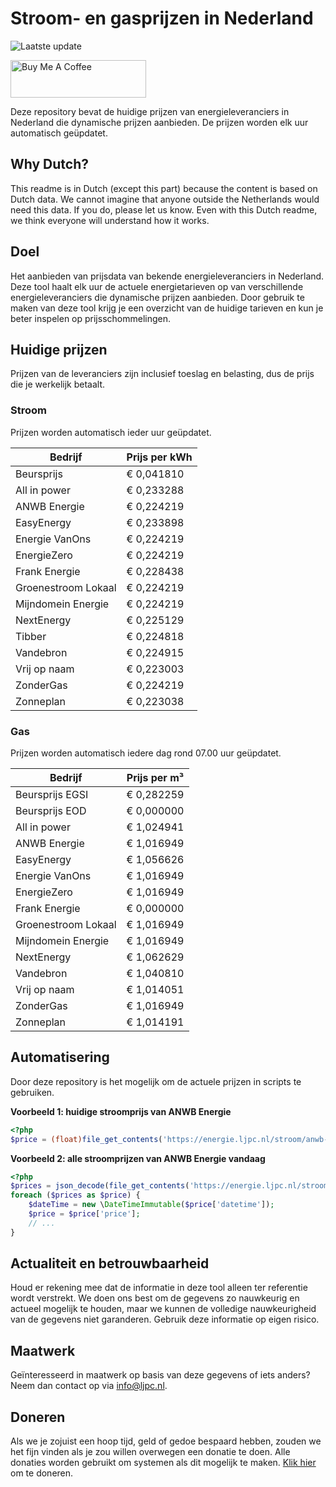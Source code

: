 # Stroom- en gasprijzen in Nederland

![Laatste update](https://img.shields.io/badge/laatste%20update-2023--10--04%2013%3A00%20CET-brightgreen)

<a href="https://www.buymeacoffee.com/Lars-" target="_blank"><img src="https://cdn.buymeacoffee.com/buttons/v2/default-orange.png" alt="Buy Me A Coffee" height="60" style="height: 60px !important;width: 217px !important;" ></a>

Deze repository bevat de huidige prijzen van energieleveranciers in Nederland die dynamische prijzen aanbieden. De prijzen worden elk uur automatisch geüpdatet.

## Why Dutch?

This readme is in Dutch (except this part) because the content is based on Dutch data. We cannot imagine that anyone outside the Netherlands would need this data. If you do, please let us know. Even with this Dutch readme, we think
everyone will understand how it works.

## Doel

Het aanbieden van prijsdata van bekende energieleveranciers in Nederland. Deze tool haalt elk uur de actuele energietarieven op van verschillende energieleveranciers die dynamische prijzen aanbieden. Door gebruik te maken van deze tool
krijg je een overzicht van de huidige tarieven en kun je beter inspelen op prijsschommelingen.

## Huidige prijzen

Prijzen van de leveranciers zijn inclusief toeslag en belasting, dus de prijs die je werkelijk betaalt.

### Stroom

Prijzen worden automatisch ieder uur geüpdatet.

 Bedrijf | Prijs per kWh 
---------|---------------
Beursprijs | € 0,041810
All in power | € 0,233288
ANWB Energie | € 0,224219
EasyEnergy | € 0,233898
Energie VanOns | € 0,224219
EnergieZero | € 0,224219
Frank Energie | € 0,228438
Groenestroom Lokaal | € 0,224219
Mijndomein Energie | € 0,224219
NextEnergy | € 0,225129
Tibber | € 0,224818
Vandebron | € 0,224915
Vrij op naam | € 0,223003
ZonderGas | € 0,224219
Zonneplan | € 0,223038


### Gas

Prijzen worden automatisch iedere dag rond 07.00 uur geüpdatet.

 Bedrijf | Prijs per m³ 
---------|--------------
Beursprijs EGSI | € 0,282259
Beursprijs EOD | € 0,000000
All in power | € 1,024941
ANWB Energie | € 1,016949
EasyEnergy | € 1,056626
Energie VanOns | € 1,016949
EnergieZero | € 1,016949
Frank Energie | € 0,000000
Groenestroom Lokaal | € 1,016949
Mijndomein Energie | € 1,016949
NextEnergy | € 1,062629
Vandebron | € 1,040810
Vrij op naam | € 1,014051
ZonderGas | € 1,016949
Zonneplan | € 1,014191


## Automatisering

Door deze repository is het mogelijk om de actuele prijzen in scripts te gebruiken.

**Voorbeeld 1: huidige stroomprijs van ANWB Energie**

```php
<?php
$price = (float)file_get_contents('https://energie.ljpc.nl/stroom/anwb-energie-nu.txt');

```

**Voorbeeld 2: alle stroomprijzen van ANWB Energie vandaag**

```php
<?php
$prices = json_decode(file_get_contents('https://energie.ljpc.nl/stroom/all-in-power-vandaag.json'),true);
foreach ($prices as $price) {
    $dateTime = new \DateTimeImmutable($price['datetime']);
    $price = $price['price'];
    // ...
}
```

## Actualiteit en betrouwbaarheid

Houd er rekening mee dat de informatie in deze tool alleen ter referentie wordt verstrekt. We doen ons best om de gegevens zo nauwkeurig en actueel mogelijk te houden, maar we kunnen de volledige nauwkeurigheid van de gegevens niet
garanderen. Gebruik deze informatie op eigen risico.

## Maatwerk

Geïnteresseerd in maatwerk op basis van deze gegevens of iets anders? Neem dan contact op
via [info@ljpc.nl](mailto:info@ljpc.nl?subject=Energie%20prijzen).

## Doneren

Als we je zojuist een hoop tijd, geld of gedoe bespaard hebben, zouden we het fijn vinden als je zou willen overwegen een
donatie te doen. Alle donaties worden gebruikt om systemen als dit mogelijk te
maken. [Klik hier](https://www.buymeacoffee.com/Lars-) om te doneren.
